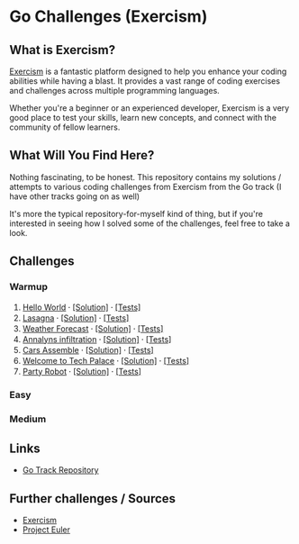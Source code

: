
# Go Challenges (Exercism)

## What is Exercism?

[Exercism](https://exercism.org/) is a fantastic platform designed to help you enhance your coding abilities
while having a blast. It provides a vast range of coding exercises and challenges across multiple programming languages.

Whether you're a beginner or an experienced developer, Exercism is a very good place to test your skills,
learn new concepts, and connect with the community of fellow learners.

## What Will You Find Here?

Nothing fascinating, to be honest. This repository contains my solutions / attempts
to various coding challenges from Exercism from the Go track (I have other tracks going on as well)

It's more the typical repository-for-myself kind of thing, but if you're interested in seeing how I solved
some of the challenges, feel free to take a look.

## Challenges

### Warmup

1. [Hello World](./hello-world/README.md)  ⸱  [[Solution]](./hello-world/hello_world.go) ⸱ [[Tests]](./hello-world/hello_world_test.go)
2. [Lasagna](./lasagna/README.md)  ⸱  [[Solution]](./lasagna/lasagna.go) ⸱ [[Tests]](./lasagna/lasagna_test.go)
3. [Weather Forecast](./weather-forecast/README.md)  ⸱  [[Solution]](./weather-forecast/weather_forecast.go) ⸱ [[Tests]](./weather-forecast/weather_forecast_test.go)
4. [Annalyns infiltration](./annalyns-infiltration/README.md)  ⸱  [[Solution]](./annalyns-infiltration/annalyns_infiltration.go) ⸱ [[Tests]](./annalyns-infiltration/annalyns_infiltration_test.go)
5. [Cars Assemble](./cars-assemble/README.md)  ⸱  [[Solution]](./cars-assemble/cars_assemble.go) ⸱ [[Tests]](./cars-assemble/cars_assemble_test.go)
6. [Welcome to Tech Palace](./welcome-to-tech-palace/README.md)  ⸱  [[Solution]](./welcome-to-tech-palace/welcome_to_tech_palace.go) ⸱ [[Tests]](./welcome-to-tech-palace/welcome_to_tech_palace_test.go)
7. [Party Robot](./party-robot/README.md)  ⸱  [[Solution]](./party-robot/party_robot.go) ⸱ [[Tests]](./party-robot/party_robot_test.go)





### Easy


### Medium


## Links

- [Go Track Repository](https://github.com/exercism/go)



## Further challenges / Sources

- [Exercism](https://exercism.org/)
- [Project Euler](https://projecteuler.net/archives)